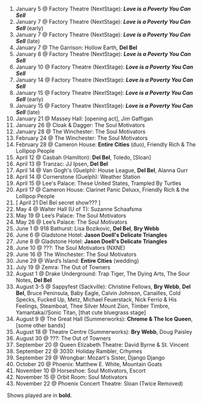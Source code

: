 1. January 5 @ Factory Theatre (NextStage): _**Love is a Poverty You Can Sell**_
1. January 7 @ Factory Theatre (NextStage): _**Love is a Poverty You Can Sell**_ (early)
1. January 7 @ Factory Theatre (NextStage): _**Love is a Poverty You Can Sell**_ (late)
1. January 7 @ The Garrison: Hollow Earth, **Del Bel**
1. January 8 @ Factory Theatre (NextStage): _**Love is a Poverty You Can Sell**_
1. January 10 @ Factory Theatre (NextStage): _**Love is a Poverty You Can Sell**_
1. January 14 @ Factory Theatre (NextStage): _**Love is a Poverty You Can Sell**_
1. January 15 @ Factory Theatre (NextStage): _**Love is a Poverty You Can Sell**_ (early)
1. January 15 @ Factory Theatre (NextStage): _**Love is a Poverty You Can Sell**_ (late)
1. January 21 @ Massey Hall: [opening act], Jim Gaffigan
1. January 26 @ Cloak & Dagger: The Soul Motivators
1. January 28 @ The Winchester: The Soul Motivators
1. February 24 @ The Winchester: The Soul Motivators
1. February 28 @ Cameron House: **Entire Cities** (duo), Friendly Rich & The Lollipop People
1. April 12 @ Casbah (Hamilton): **Del Bel**, Toledo, [Sloan]
1. April 13 @ Tranzac: JJ Ipsen, **Del Bel**
1. April 14 @ Van Gogh's (Guelph): House League, **Del Bel**, Alanna Gurr
1. April 14 @ Cornerstone (Guelph): Weather Station
1. April 15 @ Lee's Palace: These United States, Trampled By Turtles
1. April 17 @ Cameron House: Clarinet Panic Deluxx, Friendly Rich & the Lollipop People
1. [ April 21 Del Bel secret show??? ]
1. May 4 @ Walter Hall (U of T): Suzanne Schaafsma
1. May 19 @ Lee’s Palace: The Soul Motivators
1. May 26 @ Lee’s Palace: The Soul Motivators
1. June 1 @ 918 Bathurst: Lisa Bozikovic, **Del Bel**, **Bry Webb**
1. June 6 @ Gladstone Hotel: **Jason Doell's Delicate Triangles**
1. June 8 @ Gladstone Hotel: **Jason Doell's Delicate Triangles**
1. June 10 @ ???: The Soul Motivators (NXNE)
1. June 16 @ The Winchester: The Soul Motivators
1. June 29 @ Ward’s Island: **Entire Cities** (wedding)
1. July 19 @ Zemra: The Out of Towners
1. August 1 @ Drake Underground: Trap Tiger, The Dying Arts, The Sour Notes, **Del Bel**
1. August 3-5 @ Sappyfest (Sackville): Christine Fellows, **Bry Webb**, **Del Bel**, Bruce Peninsula, Baby Eagle, Calvin Johnson, Canailles, Cold Specks, Fucked Up, Metz, Michael Feuerstack, Nick Ferrio & His Feelings, Steamboat, Thee Silver Mount Zion, Timber Timbre, Yamantaka//Sonic Titan, [that cute bluegrass stage]
1. August 9 @ The Great Hall (Summerworks): **Chrome & The Ice Queen**, [some other bands]
1. August 18 @ Theatre Centre (Summerworks): **Bry Webb**, Doug Paisley
1. August 30 @ ???: The Out of Towners
1. September 20 @ Queen Elizabeth Theatre: David Byrne & St. Vincent
1. September 22 @ 3030: Holiday Rambler, Crhymes
1. September 29 @ Wrongbar: Mozart's Sister, Django Django
1. October 20 @ Phoenix: Matthew E. White, Mountain Goats
1. November 10 @ Horseshoe: Soul Motivators, Escort
1. November 15 @ Orbit Room: Soul Motivators
1. November 22 @ Phoenix Concert Theatre: Sloan (Twice Removed)

Shows played are in **bold**.
